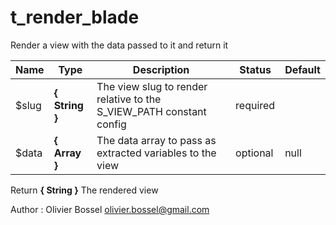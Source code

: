 # t_render_blade

Render a view with the data passed to it and return it



Name  |  Type  |  Description  |  Status  |  Default
------------  |  ------------  |  ------------  |  ------------  |  ------------
$slug  |  **{ String }**  |  The view slug to render relative to the S_VIEW_PATH constant config  |  required  |
$data  |  **{ Array }**  |  The data array to pass as extracted variables to the view  |  optional  |  null

Return **{ String }** The rendered view

Author : Olivier Bossel <olivier.bossel@gmail.com>